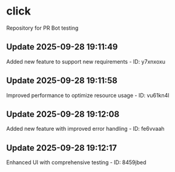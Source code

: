 # click
Repository for PR Bot testing

## Update 2025-09-28 19:11:49
Added new feature to support new requirements - ID: y7xnxoxu


## Update 2025-09-28 19:11:58
Improved performance to optimize resource usage - ID: vu61kn4l


## Update 2025-09-28 19:12:08
Added new feature with improved error handling - ID: fe6vvaah


## Update 2025-09-28 19:12:17
Enhanced UI with comprehensive testing - ID: 8459jbed

